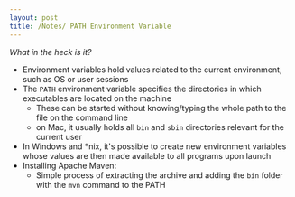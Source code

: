 ```yaml
---
layout: post
title: /Notes/ PATH Environment Variable
---
```


_What in the heck is it?_

- Environment variables hold values related to the current environment, such as OS or user sessions
- The `PATH` environment variable specifies the directories in which executables are located on the machine
    - These can be started without knowing/typing the whole path to the file on the command line
    - on Mac, it usually holds all `bin` and `sbin` directories relevant for the current user
- In Windows and *nix, it's possible to create new environment variables whose values are then made available to all programs upon launch
- Installing Apache Maven:
    - Simple process of extracting the archive and adding the `bin` folder with the `mvn` command to the PATH